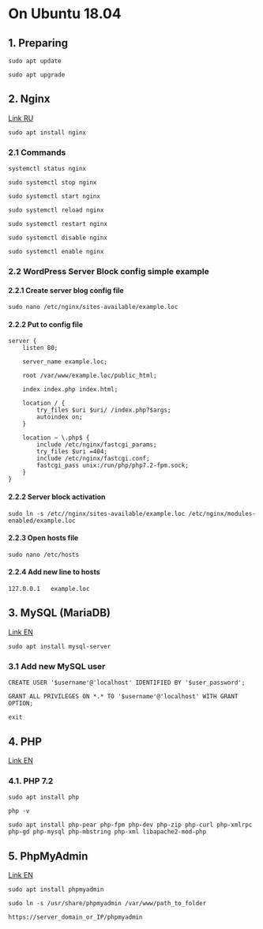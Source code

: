 # On Ubuntu 18.04

## 1. Preparing

```shell script
sudo apt update
```

```shell script
sudo apt upgrade
```

## 2. Nginx

[Link RU](https://www.digitalocean.com/community/tutorials/nginx-ubuntu-18-04-ru)

```shell script
sudo apt install nginx
```

### 2.1 Commands

```shell script
systemctl status nginx
```

```shell script
sudo systemctl stop nginx
```

```shell script
sudo systemctl start nginx
```

```shell script
sudo systemctl reload nginx
```

```shell script
sudo systemctl restart nginx
```

```shell script
sudo systemctl disable nginx
```

```shell script
sudo systemctl enable nginx
```

### 2.2 WordPress Server Block config simple example

#### 2.2.1 Create server blog config file

```shell script
sudo nano /etc/nginx/sites-available/example.loc
```

#### 2.2.2 Put to config file

```
server {
	listen 80;

	server_name example.loc;

	root /var/www/example.loc/public_html;

	index index.php index.html;

	location / {
		try_files $uri $uri/ /index.php?$args;
		autoindex on;
	}

	location ~ \.php$ {
		include /etc/nginx/fastcgi_params;
		try_files $uri =404;
		include /etc/nginx/fastcgi.conf;
		fastcgi_pass unix:/run/php/php7.2-fpm.sock;
	}
}

```

#### 2.2.2 Server block activation

```shell script
sudo ln -s /etc//nginx/sites-available/example.loc /etc/nginx/modules-enabled/example.loc
```

#### 2.2.3 Open hosts file

```shell script
sudo nano /etc/hosts
```

#### 2.2.4 Add new line to hosts

```
127.0.0.1   example.loc
```

## 3. MySQL (MariaDB)

[Link EN](https://www.digitalocean.com/community/tutorials/mysql-ubuntu-18-04-ru)

```shell script
sudo apt install mysql-server
```

### 3.1 Add new MySQL user

```mysql
CREATE USER '$username'@'localhost' IDENTIFIED BY '$user_password';
```

```mysql
GRANT ALL PRIVILEGES ON *.* TO '$username'@'localhost' WITH GRANT OPTION;
```

```shell script
exit
```

## 4. PHP

[Link EN](https://thishosting.rocks/install-php-on-ubuntu/)

### 4.1. PHP 7.2

```shell script
sudo apt install php
```

```shell script
php -v
```

```shell script
sudo apt install php-pear php-fpm php-dev php-zip php-curl php-xmlrpc php-gd php-mysql php-mbstring php-xml libapache2-mod-php
```

## 5. PhpMyAdmin

[Link EN](https://www.digitalocean.com/community/tutorials/how-to-install-and-secure-phpmyadmin-with-nginx-on-an-ubuntu-18-04-server)

```shell script
sudo apt install phpmyadmin
```

```shell script
sudo ln -s /usr/share/phpmyadmin /var/www/path_to_folder
```

```shell script
https://server_domain_or_IP/phpmyadmin
```

